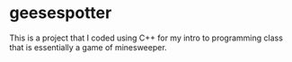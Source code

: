 # geesespotter
This is a project that I coded using C++ for my intro to programming class that is essentially a game of minesweeper.
